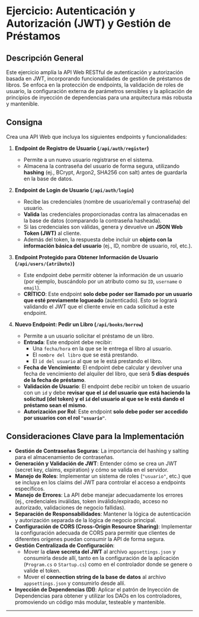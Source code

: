 # Ejercicio: Autenticación y Autorización (JWT) y Gestión de Préstamos

## Descripción General

Este ejercicio amplía la API Web RESTful de autenticación y autorización basada en JWT, incorporando funcionalidades de gestión de préstamos de libros. Se enfoca en la protección de endpoints, la validación de roles de usuario, la configuración externa de parámetros sensibles y la aplicación de principios de inyección de dependencias para una arquitectura más robusta y mantenible.

## Consigna

Crea una API Web que incluya los siguientes endpoints y funcionalidades:

1.  **Endpoint de Registro de Usuario (`/api/auth/register`)**
    * Permite a un nuevo usuario registrarse en el sistema.
    * Almacena la contraseña del usuario de forma segura, utilizando **hashing** (ej., BCrypt, Argon2, SHA256 con salt) antes de guardarla en la base de datos.

2.  **Endpoint de Login de Usuario (`/api/auth/login`)**
    * Recibe las credenciales (nombre de usuario/email y contraseña) del usuario.
    * **Valida** las credenciales proporcionadas contra las almacenadas en la base de datos (comparando la contraseña hasheada).
    * Si las credenciales son válidas, genera y devuelve un **JSON Web Token (JWT)** al cliente.
    * Además del token, la respuesta debe incluir un **objeto con la información básica del usuario** (ej., ID, nombre de usuario, rol, etc.).

3.  **Endpoint Protegido para Obtener Información de Usuario (`/api/users/{atributo}`)**
    * Este endpoint debe permitir obtener la información de un usuario (por ejemplo, buscándolo por un atributo como su `ID`, `username` o `email`).
    * **CRÍTICO**: Este endpoint **solo debe poder ser llamado por un usuario que esté previamente logueado** (autenticado). Esto se logrará validando el JWT que el cliente envíe en cada solicitud a este endpoint.

4.  **Nuevo Endpoint: Pedir un Libro (`/api/books/borrow`)**
    * Permite a un usuario solicitar el préstamo de un libro.
    * **Entrada**: Este endpoint debe recibir:
        * Una `fecha/hora` en la que se le entrega el libro al usuario.
        * El `nombre del libro` que se está prestando.
        * El `id del usuario` al que se le está prestando el libro.
    * **Fecha de Vencimiento**: El endpoint debe calcular y devolver una fecha de vencimiento del alquiler del libro, que será **5 días después de la fecha de préstamo**.
    * **Validación de Usuario**: El endpoint debe recibir un token de usuario con un `id` y debe **revisar que el `id` del usuario que está haciendo la solicitud (del token) y el `id` del usuario al que se le está dando el préstamo sean el mismo**.
    * **Autorización por Rol**: Este endpoint **solo debe poder ser accedido por usuarios con el rol `"usuario"`**.

## Consideraciones Clave para la Implementación

* **Gestión de Contraseñas Seguras**: La importancia del hashing y salting para el almacenamiento de contraseñas.
* **Generación y Validación de JWT**: Entender cómo se crea un JWT (secret key, claims, expiration) y cómo se valida en el servidor.
* **Manejo de Roles**: Implementar un sistema de roles (`"usuario"`, etc.) que se incluya en los claims del JWT para controlar el acceso a endpoints específicos.
* **Manejo de Errores**: La API debe manejar adecuadamente los errores (ej., credenciales inválidas, token inválido/expirado, acceso no autorizado, validaciones de negocio fallidas).
* **Separación de Responsabilidades**: Mantener la lógica de autenticación y autorización separada de la lógica de negocio principal.
* **Configuración de CORS (Cross-Origin Resource Sharing)**: Implementar la configuración adecuada de CORS para permitir que clientes de diferentes orígenes puedan consumir la API de forma segura.
* **Gestión Centralizada de Configuración**:
    * Mover la **clave secreta del JWT** al archivo `appsettings.json` y consumirla desde allí, tanto en la configuración de la aplicación (`Program.cs` o `Startup.cs`) como en el controlador donde se genere o valide el token.
    * Mover el **connection string de la base de datos** al archivo `appsettings.json` y consumirlo desde allí.
* **Inyección de Dependencias (DI)**: Aplicar el patrón de Inyección de Dependencias para obtener y utilizar los DAOs en los controladores, promoviendo un código más modular, testeable y mantenible.

---